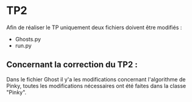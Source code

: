 # TP2

Afin de réaliser le TP uniquement deux fichiers doivent être modifiés :

- Ghosts.py
- run.py

## Concernant la correction du TP2 :

Dans le fichier Ghost il y'a les modifications concernant l'algorithme de Pinky, toutes les modifications nécessaires ont été faites
dans la classe "Pinky".
